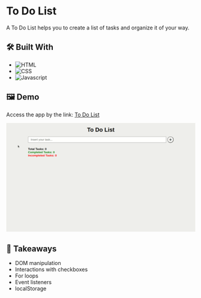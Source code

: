 # To Do List

A To Do List helps you to create a list of tasks and organize it of your way.

## 🛠️ Built With

- ![HTML](https://img.shields.io/badge/HTML5-E34F26?style=for-the-badge&logo=html5&logoColor=white)
- ![CSS](https://img.shields.io/badge/CSS3-1572B6?style=for-the-badge&logo=css3&logoColor=white)
- ![Javascript](https://img.shields.io/badge/JavaScript-F7DF1E?style=for-the-badge&logo=javascript&logoColor=black)

## 🖼️ Demo

Access the app by the link: [To Do List](https://flaviosp15.github.io/todo-list/)

![](https://github.com/flaviosp15/todo-list/blob/main/img/todo-list.gif)

## 🧠 Takeaways

- DOM manipulation
- Interactions with checkboxes
- For loops
- Event listeners
- localStorage
